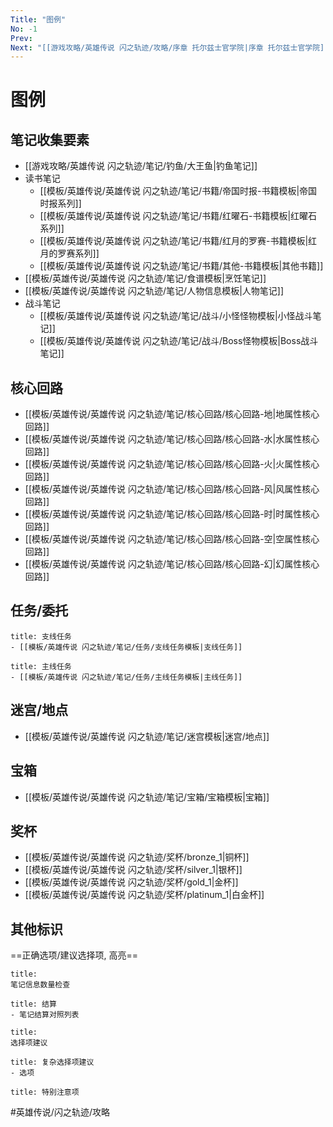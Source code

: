 ```yaml
---
Title: "图例"
No: -1
Prev: 
Next: "[[游戏攻略/英雄传说 闪之轨迹/攻略/序章 托尔兹士官学院|序章 托尔兹士官学院]]"
---
```

# 图例
## 笔记收集要素
- [[游戏攻略/英雄传说 闪之轨迹/笔记/钓鱼/大王鱼|钓鱼笔记]]
- 读书笔记
  - [[模板/英雄传说/英雄传说 闪之轨迹/笔记/书籍/帝国时报-书籍模板|帝国时报系列]]
  - [[模板/英雄传说/英雄传说 闪之轨迹/笔记/书籍/红曜石-书籍模板|红曜石系列]]
  - [[模板/英雄传说/英雄传说 闪之轨迹/笔记/书籍/红月的罗赛-书籍模板|红月的罗赛系列]]
  - [[模板/英雄传说/英雄传说 闪之轨迹/笔记/书籍/其他-书籍模板|其他书籍]]
- [[模板/英雄传说/英雄传说 闪之轨迹/笔记/食谱模板|烹饪笔记]]
- [[模板/英雄传说/英雄传说 闪之轨迹/笔记/人物信息模板|人物笔记]]
- 战斗笔记
  - [[模板/英雄传说/英雄传说 闪之轨迹/笔记/战斗/小怪怪物模板|小怪战斗笔记]]
  - [[模板/英雄传说/英雄传说 闪之轨迹/笔记/战斗/Boss怪物模板|Boss战斗笔记]]
## 核心回路
- [[模板/英雄传说/英雄传说 闪之轨迹/笔记/核心回路/核心回路-地|地属性核心回路]]
- [[模板/英雄传说/英雄传说 闪之轨迹/笔记/核心回路/核心回路-水|水属性核心回路]]
- [[模板/英雄传说/英雄传说 闪之轨迹/笔记/核心回路/核心回路-火|火属性核心回路]]
- [[模板/英雄传说/英雄传说 闪之轨迹/笔记/核心回路/核心回路-风|风属性核心回路]]
- [[模板/英雄传说/英雄传说 闪之轨迹/笔记/核心回路/核心回路-时|时属性核心回路]]
- [[模板/英雄传说/英雄传说 闪之轨迹/笔记/核心回路/核心回路-空|空属性核心回路]]
- [[模板/英雄传说/英雄传说 闪之轨迹/笔记/核心回路/核心回路-幻|幻属性核心回路]]
## 任务/委托
```ad-question
title: 支线任务
- [[模板/英雄传说 闪之轨迹/笔记/任务/支线任务模板|支线任务]]
```

```ad-success
title: 主线任务
- [[模板/英雄传说 闪之轨迹/笔记/任务/主线任务模板|主线任务]]
```
## 迷宫/地点
- [[模板/英雄传说/英雄传说 闪之轨迹/笔记/迷宫模板|迷宫/地点]]
## 宝箱
- [[模板/英雄传说/英雄传说 闪之轨迹/笔记/宝箱/宝箱模板|宝箱]]
## 奖杯
- [[模板/英雄传说/英雄传说 闪之轨迹/奖杯/bronze_1|铜杯]]
- [[模板/英雄传说/英雄传说 闪之轨迹/奖杯/silver_1|银杯]]
- [[模板/英雄传说/英雄传说 闪之轨迹/奖杯/gold_1|金杯]]
- [[模板/英雄传说/英雄传说 闪之轨迹/奖杯/platinum_1|白金杯]]
## 其他标识
==正确选项/建议选择项, 高亮==
```ad-info
title: 
笔记信息数量检查
```
```ad-info
title: 结算
- 笔记结算对照列表
```
```ad-tip
title: 
选择项建议
```
```ad-tip
title: 复杂选择项建议
- 选项
```
```ad-warning
title: 特别注意项
```

#英雄传说/闪之轨迹/攻略 